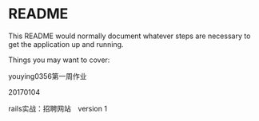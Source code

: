 # README

This README would normally document whatever steps are necessary to get the
application up and running.

Things you may want to cover:

youying0356第一周作业

20170104

rails实战：招聘网站　version 1
